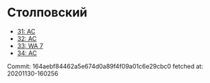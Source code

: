 # Столповский
- [31: AC](31.md)
- [32: AC](32.md)
- [33: WA 7](33.md)
- [34: AC](34.md)

Commit: 164aebf84462a5e674d0a89f4f09a01c6e29cbc0
 fetched at: 20201130-160256
